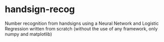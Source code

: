 # handsign-recog
Number recognition from handsigns using a Neural Network and Logistic Regression written from scratch (without the use of any framework, only numpy and matplotlib)
